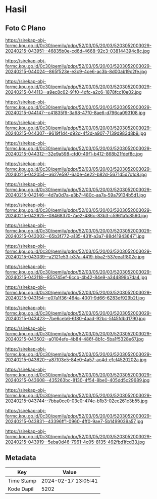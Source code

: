 # Hasil

## Foto C Plano

https://sirekap-obj-formc.kpu.go.id/0c30/pemilu/pdpr/52/03/05/20/03/5203052003029-20240215-043951--46835b0e-cd6d-4668-92c3-038144394c8c.jpg

https://sirekap-obj-formc.kpu.go.id/0c30/pemilu/pdpr/52/03/05/20/03/5203052003029-20240215-044024--865f523e-e3c9-4ce6-ac3b-8d00ab19c2fe.jpg

https://sirekap-obj-formc.kpu.go.id/0c30/pemilu/pdpr/52/03/05/20/03/5203052003029-20240215-044113--a9ec8c62-91f0-4dfc-a2c6-1878fcc10e02.jpg

https://sirekap-obj-formc.kpu.go.id/0c30/pemilu/pdpr/52/03/05/20/03/5203052003029-20240215-044147--c41835f9-3a68-47f0-8ae6-d796ca093108.jpg

https://sirekap-obj-formc.kpu.go.id/0c30/pemilu/pdpr/52/03/05/20/03/5203052003029-20240215-044307--9619f1d4-d92d-4f2d-a907-7139d983d8b9.jpg

https://sirekap-obj-formc.kpu.go.id/0c30/pemilu/pdpr/52/03/05/20/03/5203052003029-20240215-044312--32e9a598-cfd0-49f1-b412-868b21fdef8c.jpg

https://sirekap-obj-formc.kpu.go.id/0c30/pemilu/pdpr/52/03/05/20/03/5203052003029-20240215-042054--a627e597-6a0e-4e22-b82d-5671d5d7c1c8.jpg

https://sirekap-obj-formc.kpu.go.id/0c30/pemilu/pdpr/52/03/05/20/03/5203052003029-20240215-042146--4d7a0d7a-e3b7-480c-aa7a-59a79134b5d1.jpg

https://sirekap-obj-formc.kpu.go.id/0c30/pemilu/pdpr/52/03/05/20/03/5203052003029-20240215-042925--08468370-7ae2-486c-83b3-c5961a1c8560.jpg

https://sirekap-obj-formc.kpu.go.id/0c30/pemilu/pdpr/52/03/05/20/03/5203052003029-20240215-043002--65b3f772-a135-431f-a3a7-88d419436471.jpg

https://sirekap-obj-formc.kpu.go.id/0c30/pemilu/pdpr/52/03/05/20/03/5203052003029-20240215-043039--a2121e53-b37a-4419-bba2-537eea1f802e.jpg

https://sirekap-obj-formc.kpu.go.id/0c30/pemilu/pdpr/52/03/05/20/03/5203052003029-20240215-043118--855745ef-6ccb-4b42-84e9-a344899b7da4.jpg

https://sirekap-obj-formc.kpu.go.id/0c30/pemilu/pdpr/52/03/05/20/03/5203052003029-20240215-043154--e07a1f36-464a-4001-9d66-6283df929b2f.jpg

https://sirekap-obj-formc.kpu.go.id/0c30/pemilu/pdpr/52/03/05/20/03/5203052003029-20240215-043423--7be6ceb6-6f80-4aad-92bc-5f45fdbd1790.jpg

https://sirekap-obj-formc.kpu.go.id/0c30/pemilu/pdpr/52/03/05/20/03/5203052003029-20240215-043502--a0104efe-4b84-486f-8b1c-5ba1f5328e67.jpg

https://sirekap-obj-formc.kpu.go.id/0c30/pemilu/pdpr/52/03/05/20/03/5203052003029-20240215-043620--a87f03e5-84e0-4a57-ac4d-e1cf4520202a.jpg

https://sirekap-obj-formc.kpu.go.id/0c30/pemilu/pdpr/52/03/05/20/03/5203052003029-20240215-043608--435263bc-8130-4f54-8be0-405dd5c29689.jpg

https://sirekap-obj-formc.kpu.go.id/0c30/pemilu/pdpr/52/03/05/20/03/5203052003029-20240215-043744--7bba0ce0-03c0-474c-b1b3-02ec261c3b55.jpg

https://sirekap-obj-formc.kpu.go.id/0c30/pemilu/pdpr/52/03/05/20/03/5203052003029-20240215-043831--43396ff1-0960-4ff0-9ae7-5b1499039a57.jpg

https://sirekap-obj-formc.kpu.go.id/0c30/pemilu/pdpr/52/03/05/20/03/5203052003029-20240215-043919--5eba0d46-7961-4c05-8135-492fbd1fcd33.jpg


## Metadata

| Key        | Value               |
| ---------- | ------------------- |
| Time Stamp | 2024-02-17 13:05:41 |
| Kode Dapil | 5202                |



